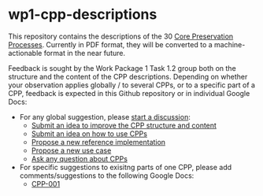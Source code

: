 # wp1-cpp-descriptions
This repository contains the descriptions of the 30 [Core Preservation Processes](https://zenodo.org/records/16992452). Currently in PDF format, they will be converted to a machine-actionable format in the near future.

Feedback is sought by the Work Package 1 Task 1.2 group both on the structure and the content of the CPP descriptions. Depending on whether your observation applies globally / to several CPPs, or to a specific part of a CPP, feedback is expected in this Github repository or in individual Google Docs:

- For any global suggestion, please [start a discussion](https://github.com/EOSC-EDEN/wp1-cpp-descriptions/discussions):
    - [Submit an idea to improve the CPP structure and content](https://github.com/EOSC-EDEN/wp1-cpp-descriptions/discussions/categories/ideas-on-cpp-structure-and-content)
    - [Submit an idea on how to use CPPs](https://github.com/EOSC-EDEN/wp1-cpp-descriptions/discussions/categories/ideas-on-cpp-usage)
    - [Propose a new reference implementation](https://github.com/EOSC-EDEN/wp1-cpp-descriptions/discussions/new?category=suggest-a-reference-implementation)
    - [Propose a new use case](https://github.com/EOSC-EDEN/wp1-cpp-descriptions/discussions/categories/suggest-a-use-case)
    - [Ask any question about CPPs](https://github.com/EOSC-EDEN/wp1-cpp-descriptions/discussions/categories/q-a)
- For specific suggestions to exisitng parts of one CPP, please add comments/suggestions to the following Google Docs:
    - [CPP-001](https://docs.google.com/document/d/1yt5EsZRo_iwiJ1WpZStNRhFLSFCFW2Sj/edit#heading=h.ws648dduj83)